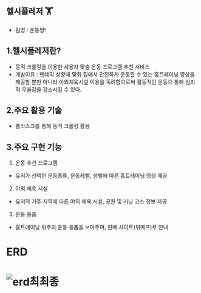 ## 헬시플레저 🏋️
- 팀명 : 운동짱!
## 1.헬시플레저란? 
- 동적 크롤링을 이용한 사용자 맞춤 운동 프로그램 추천 서비스
- 개발이유 : 팬데믹 상황에 맞춰 집에서 안전하게 운동할 수 있는 홈트레이닝 영상을 제공할 뿐만 아니라
           야외체육시설 이용을 독려함으로써 활동적인 운동으 통해 심리적 우울감을 감소시킬 수 있다.
## 2.주요 활용 기술
- 플라스크를 통해 동적 크롤링 활용
## 3.주요 구현 기능
1. 운동 추천 프로그램 
  - 유저가 선택한 운동종류, 운동레벨, 성별에 따른 홈트레이닝 영상 제공
2. 야외 체육 시설 
  - 유저의 거주 지역에 따른 야외 체육 시설, 공원 및 러닝 코스 정보 제공
3. 운동 용품 
  - 홈트레이닝 위주의 운동 용품을 보여주며, 판매 사이트(위메프)로 안내 
# ERD
# ![erd최최종](https://user-images.githubusercontent.com/99311920/158744877-efa289d8-05f7-44a2-b421-74a1c7bbe554.PNG)

